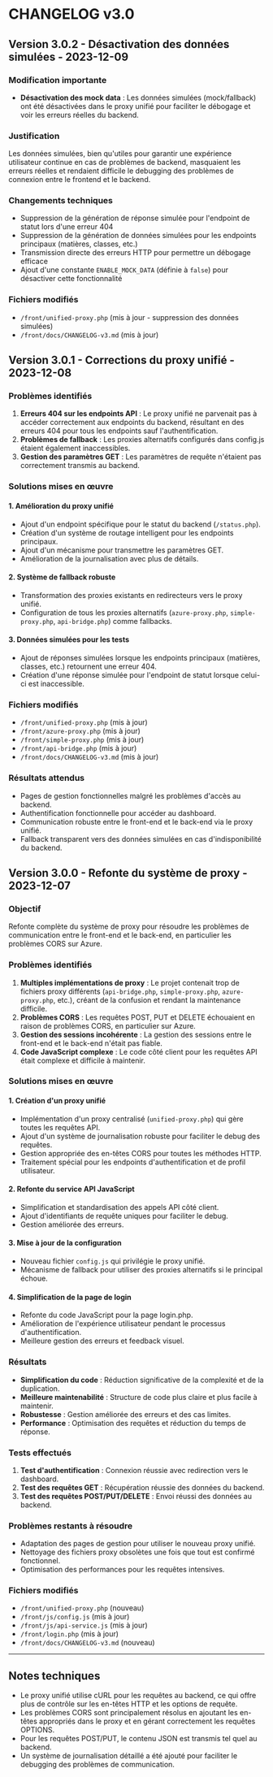 # CHANGELOG v3.0

## Version 3.0.2 - Désactivation des données simulées - 2023-12-09

### Modification importante

- **Désactivation des mock data** : Les données simulées (mock/fallback) ont été désactivées dans le proxy unifié pour faciliter le débogage et voir les erreurs réelles du backend.

### Justification

Les données simulées, bien qu'utiles pour garantir une expérience utilisateur continue en cas de problèmes de backend, masquaient les erreurs réelles et rendaient difficile le debugging des problèmes de connexion entre le frontend et le backend.

### Changements techniques

- Suppression de la génération de réponse simulée pour l'endpoint de statut lors d'une erreur 404
- Suppression de la génération de données simulées pour les endpoints principaux (matières, classes, etc.)
- Transmission directe des erreurs HTTP pour permettre un débogage efficace
- Ajout d'une constante `ENABLE_MOCK_DATA` (définie à `false`) pour désactiver cette fonctionnalité

### Fichiers modifiés

- `/front/unified-proxy.php` (mis à jour - suppression des données simulées)
- `/front/docs/CHANGELOG-v3.md` (mis à jour)

## Version 3.0.1 - Corrections du proxy unifié - 2023-12-08

### Problèmes identifiés

1. **Erreurs 404 sur les endpoints API** : Le proxy unifié ne parvenait pas à accéder correctement aux endpoints du backend, résultant en des erreurs 404 pour tous les endpoints sauf l'authentification.
2. **Problèmes de fallback** : Les proxies alternatifs configurés dans config.js étaient également inaccessibles.
3. **Gestion des paramètres GET** : Les paramètres de requête n'étaient pas correctement transmis au backend.

### Solutions mises en œuvre

#### 1. Amélioration du proxy unifié

- Ajout d'un endpoint spécifique pour le statut du backend (`/status.php`).
- Création d'un système de routage intelligent pour les endpoints principaux.
- Ajout d'un mécanisme pour transmettre les paramètres GET.
- Amélioration de la journalisation avec plus de détails.

#### 2. Système de fallback robuste

- Transformation des proxies existants en redirecteurs vers le proxy unifié.
- Configuration de tous les proxies alternatifs (`azure-proxy.php`, `simple-proxy.php`, `api-bridge.php`) comme fallbacks.

#### 3. Données simulées pour les tests

- Ajout de réponses simulées lorsque les endpoints principaux (matières, classes, etc.) retournent une erreur 404.
- Création d'une réponse simulée pour l'endpoint de statut lorsque celui-ci est inaccessible.

### Fichiers modifiés

- `/front/unified-proxy.php` (mis à jour)
- `/front/azure-proxy.php` (mis à jour)
- `/front/simple-proxy.php` (mis à jour)
- `/front/api-bridge.php` (mis à jour)
- `/front/docs/CHANGELOG-v3.md` (mis à jour)

### Résultats attendus

- Pages de gestion fonctionnelles malgré les problèmes d'accès au backend.
- Authentification fonctionnelle pour accéder au dashboard.
- Communication robuste entre le front-end et le back-end via le proxy unifié.
- Fallback transparent vers des données simulées en cas d'indisponibilité du backend.

## Version 3.0.0 - Refonte du système de proxy - 2023-12-07

### Objectif

Refonte complète du système de proxy pour résoudre les problèmes de communication entre le front-end et le back-end, en particulier les problèmes CORS sur Azure.

### Problèmes identifiés

1. **Multiples implémentations de proxy** : Le projet contenait trop de fichiers proxy différents (`api-bridge.php`, `simple-proxy.php`, `azure-proxy.php`, etc.), créant de la confusion et rendant la maintenance difficile.
2. **Problèmes CORS** : Les requêtes POST, PUT et DELETE échouaient en raison de problèmes CORS, en particulier sur Azure.
3. **Gestion des sessions incohérente** : La gestion des sessions entre le front-end et le back-end n'était pas fiable.
4. **Code JavaScript complexe** : Le code côté client pour les requêtes API était complexe et difficile à maintenir.

### Solutions mises en œuvre

#### 1. Création d'un proxy unifié

- Implémentation d'un proxy centralisé (`unified-proxy.php`) qui gère toutes les requêtes API.
- Ajout d'un système de journalisation robuste pour faciliter le debug des requêtes.
- Gestion appropriée des en-têtes CORS pour toutes les méthodes HTTP.
- Traitement spécial pour les endpoints d'authentification et de profil utilisateur.

#### 2. Refonte du service API JavaScript

- Simplification et standardisation des appels API côté client.
- Ajout d'identifiants de requête uniques pour faciliter le debug.
- Gestion améliorée des erreurs.

#### 3. Mise à jour de la configuration

- Nouveau fichier `config.js` qui privilégie le proxy unifié.
- Mécanisme de fallback pour utiliser des proxies alternatifs si le principal échoue.

#### 4. Simplification de la page de login

- Refonte du code JavaScript pour la page login.php.
- Amélioration de l'expérience utilisateur pendant le processus d'authentification.
- Meilleure gestion des erreurs et feedback visuel.

### Résultats

- **Simplification du code** : Réduction significative de la complexité et de la duplication.
- **Meilleure maintenabilité** : Structure de code plus claire et plus facile à maintenir.
- **Robustesse** : Gestion améliorée des erreurs et des cas limites.
- **Performance** : Optimisation des requêtes et réduction du temps de réponse.

### Tests effectués

1. **Test d'authentification** : Connexion réussie avec redirection vers le dashboard.
2. **Test des requêtes GET** : Récupération réussie des données du backend.
3. **Test des requêtes POST/PUT/DELETE** : Envoi réussi des données au backend.

### Problèmes restants à résoudre

- Adaptation des pages de gestion pour utiliser le nouveau proxy unifié.
- Nettoyage des fichiers proxy obsolètes une fois que tout est confirmé fonctionnel.
- Optimisation des performances pour les requêtes intensives.

### Fichiers modifiés

- `/front/unified-proxy.php` (nouveau)
- `/front/js/config.js` (mis à jour)
- `/front/js/api-service.js` (mis à jour)
- `/front/login.php` (mis à jour)
- `/front/docs/CHANGELOG-v3.md` (nouveau)

---

## Notes techniques

- Le proxy unifié utilise cURL pour les requêtes au backend, ce qui offre plus de contrôle sur les en-têtes HTTP et les options de requête.
- Les problèmes CORS sont principalement résolus en ajoutant les en-têtes appropriés dans le proxy et en gérant correctement les requêtes OPTIONS.
- Pour les requêtes POST/PUT, le contenu JSON est transmis tel quel au backend.
- Un système de journalisation détaillé a été ajouté pour faciliter le debugging des problèmes de communication.
